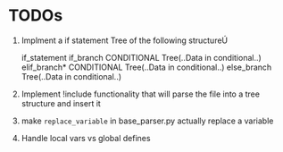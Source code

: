 # TODOs

1. Implment a if statement Tree of the following structureÚ

    if_statement
        if_branch
            CONDITIONAL
            Tree(..Data in conditional..)
        elif_branch*
            CONDITIONAL
            Tree(..Data in conditional..)
        else_branch
            Tree(..Data in conditional..)

2. Implement !include <file> functionality that will parse the file into a tree structure and insert it

3. make `replace_variable` in base_parser.py actually replace a variable

4. Handle local vars vs global defines